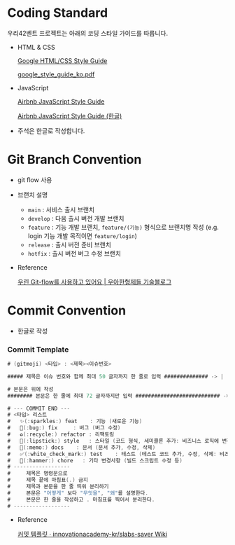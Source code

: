 # Coding Standard

우리42벤트 프로젝트는 아래의 코딩 스타일 가이드를 따릅니다.

- HTML & CSS
    
    [Google HTML/CSS Style Guide](https://google.github.io/styleguide/htmlcssguide.html)
    
    [google_style_guide_ko.pdf](CONTRIBUTION%20md%20d74ea19b520c4640bcedd80bbde6f317/google_style_guide_ko.pdf)
    
- JavaScript
    
    [Airbnb JavaScript Style Guide](https://github.com/airbnb/javascript)
    
    [Airbnb JavaScript Style Guide (한글)](https://github.com/tipjs/javascript-style-guide)
    
- 주석은 한글로 작성합니다.

# Git Branch Convention

- git flow 사용
- 브랜치 설명
    - `main` : 서비스 출시 브랜치
    - `develop` : 다음 출시 버전 개발 브랜치
    - `feature` : 기능 개발 브랜치, `feature/(기능)` 형식으로 브랜치명 작성 (e.g. login 기능 개발 목적이면 `feature/login`)
    - `release` : 출시 버전 준비 브랜치
    - `hotfix` : 출시 버전 버그 수정 브랜치
- Reference
    
    [우린 Git-flow를 사용하고 있어요 | 우아한형제들 기술블로그](https://techblog.woowahan.com/2553/)
    

# Commit Convention

- 한글로 작성

### Commit Template

```java
# (gitmoji) <타입> : <제목><이슈번호>

##### 제목은 이슈 번호와 함께 최대 50 글자까지 한 줄로 입력 ############## -> |

# 본문은 위에 작성
######## 본문은 한 줄에 최대 72 글자까지만 입력 ########################### -> |

# --- COMMIT END ---
# <타입> 리스트
#   ✨(:sparkles:) feat    : 기능 (새로운 기능)
#   🐛(:bug:) fix     : 버그 (버그 수정)
#   ♻(:recycle:) refactor : 리팩토링
#   💄(:lipstick:) style   : 스타일 (코드 형식, 세미콜론 추가: 비즈니스 로직에 변경 없음)
#   📝(:memo:) docs    : 문서 (문서 추가, 수정, 삭제)
#   ✅(:white_check_mark:) test    : 테스트 (테스트 코드 추가, 수정, 삭제: 비즈니스 로직에 변경 없음)
#   🔨(:hammer:) chore   : 기타 변경사항 (빌드 스크립트 수정 등)
# ------------------
#     제목은 명령문으로
#     제목 끝에 마침표(.) 금지
#     제목과 본문을 한 줄 띄워 분리하기
#     본문은 "어떻게" 보다 "무엇을", "왜"를 설명한다.
#     본문은 한 줄을 작성하고 . 마침표를 찍어서 분리한다.
# ------------------
```
- Reference

  [커밋 템플릿 · innovationacademy-kr/slabs-saver Wiki](https://github.com/innovationacademy-kr/slabs-saver/wiki/%EC%BB%A4%EB%B0%8B-%ED%85%9C%ED%94%8C%EB%A6%BF)
